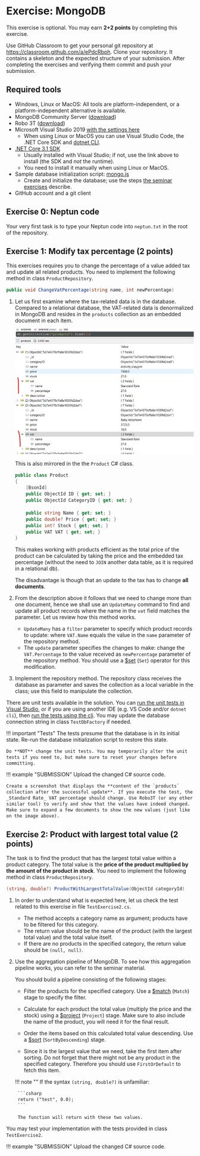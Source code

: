 ﻿# Exercise: MongoDB

This exercise is optional. You may earn **2+2 points** by completing this exercise.

Use GitHub Classroom to get your personal git repository at <https://classroom.github.com/a/ePdcRbph>. Clone your repository. It contains a skeleton and the expected structure of your submission. After completing the exercises and verifying them commit and push your submission.

## Required tools

- Windows, Linux or MacOS: All tools are platform-independent, or a platform-independent alternative is available.
- MongoDB Community Server ([download](https://www.mongodb.com/download-center/community))
- Robo 3T ([download](https://robomongo.org/download))
- Microsoft Visual Studio 2019 [with the settings here](../VisualStudio.md)
    - When using Linux or MacOS you can use Visual Studio Code, the .NET Core SDK and [dotnet CLI](https://docs.microsoft.com/en-us/dotnet/core/tools/).
- [.NET Core 3.1 SDK](https://dotnet.microsoft.com/download/dotnet-core/3.1)
    - Usually installed with Visual Studio; if not, use the link above to install (the SDK and _not_ the runtime).
    - You need to install it manually when using Linux or MacOS.
- Sample database initialization script: [mongo.js](https://raw.githubusercontent.com/bmeviauac01/adatvezerelt/master/docs/db/mongo.js)
    - Create and initialize the database; use the steps [the seminar exercises](../../seminar/mongodb/index.md) describe.
- GitHub account and a git client

## Exercise 0: Neptun code

Your very first task is to type your Neptun code into `neptun.txt` in the root of the repository.

## Exercise 1: Modify tax percentage (2 points)

This exercises requires you to change the percentage of a value added tax and update all related products. You need to implement the following method in class `ProductRepository`.

```csharp
public void ChangeVatPercentage(string name, int newPercentage)
```

1. Let us first examine where the tax-related data is in the database. Compared to a relational database, the VAT-related data is denormalized in MongoDB and resides in the `products` collection as an embedded document in each item.

    ![Embedded document](embedded-doc.png)

    This is also mirrored in the the `Product` C# class.

    ```csharp
    public class Product
    {
        [BsonId]
        public ObjectId ID { get; set; }
        public ObjectId CategoryID { get; set; }

        public string Name { get; set; }
        public double? Price { get; set; }
        public int? Stock { get; set; }
        public VAT VAT { get; set; }
    }
    ```

    This makes working with products efficient as the total price of the product can be calculated by taking the price and the embedded tax percentage (without the need to `JOIN` another data table, as it is required in a relational db).

    The disadvantage is though that an update to the tax has to change **all documents**.

1. From the description above it follows that we need to change more than one document, hence we shall use an `UpdateMany` command to find and update all product records where the name in the `vat` field matches the parameter. Let us review how this method works.

    - `UpdateMany` has a `filter` parameter to specify which product records to update: where `VAT.Name` equals the value in the `name` parameter of the repository method.
    - The `update` parameter specifies the changes to make: change the `VAT.Percentage` to the value received as `newPercentage` parameter of the repository method. You should use a [$set](https://docs.mongodb.com/manual/reference/operator/update/set/) (`Set`) operator for this modification.

1. Implement the repository method. The repository class receives the database as parameter and saves the collection as a local variable in the class; use this field to manipulate the collection.

There are unit tests available in the solution. You can [run the unit tests in Visual Studio](https://docs.microsoft.com/en-us/visualstudio/test/run-unit-tests-with-test-explorer?view=vs-2019), or if you are using another IDE (e.g. VS Code and/or `dotnet cli`), then [run the tests using the cli](https://docs.microsoft.com/en-us/dotnet/core/tools/dotnet-test). You may update the database connection string in class `TestDbFactory` if needed.

!!! important "Tests"
    The tests presume that the database is in its initial state. Re-run the database initialization script to restore this state.

    Do **NOT** change the unit tests. You may temporarily alter the unit tests if you need to, but make sure to reset your changes before committing.

!!! example "SUBMISSION"
    Upload the changed C# source code.

    Create a screenshot that displays the **content of the `products` collection after the successful update**. If you execute the test, the _Standard Rate_ VAT percentage should change. Use Robo3T (or any other similar tool) to verify and show that the values have indeed changed. Make sure to expand a few documents to show the new values (just like on the image above).

## Exercise 2: Product with largest total value (2 points)

The task is to find the product that has the largest total value within a product category. The total value is the **price of the product multiplied by the amount of the product in stock**. You need to implement the following method in class `ProductRepository`.

```csharp
(string, double?) ProductWithLargestTotalValue(ObjectId categoryId)
```

1. In order to understand what is expected here, let us check the test related to this exercise in file `TestExercise2.cs`.

    - The method accepts a category name as argument; products have to be filtered for this category.
    - The return value should be the name of the product (with the largest total value) and the total value itself.
    - If there are no products in the specified category, the return value should be `(null, null)`.

1. Use the aggregation pipeline of MongoDB. To see how this aggregation pipeline works, you can refer to the seminar material.

    You should build a pipeline consisting of the following stages:

    - Filter the products for the specified category. Use a [$match](https://docs.mongodb.com/manual/reference/operator/aggregation/match/) (`Match`) stage to specify the filter.

    - Calculate for each product the total value (multiply the price and the stock) using a [$project](https://docs.mongodb.com/manual/reference/operator/aggregation/project/) (`Project`) stage. Make sure to also include the name of the product, you will need it for the final result.

    - Order the items based on this calculated total value descending. Use a [$sort](https://docs.mongodb.com/manual/reference/operator/aggregation/sort/) (`SortByDescending`) stage.

    - Since it is the largest value that we need, take the first item after sorting. Do not forget that there might not be any product in the specified category. Therefore you should use `FirstOrDefault` to fetch this item.

    !!! note ""
        If the syntax `(string, double?)` is unfamiliar:

        ```csharp
        return ("test", 0.0);
        ```
        
        The function will return with these two values.

You may test your implementation with the tests provided in class `TestExercise2`.

!!! example "SUBMISSION"
    Upload the changed C# source code.

